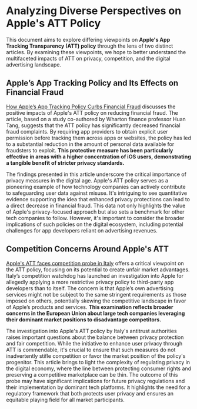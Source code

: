 # Analyzing Diverse Perspectives on Apple's ATT Policy
This document aims to explore differing viewpoints on **Apple's App Tracking Transparency (ATT) policy** through the lens of two distinct articles. By examining these viewpoints, we hope to better understand the multifaceted impacts of ATT on privacy, competition, and the digital advertising landscape.

## Apple’s App Tracking Policy and Its Effects on Financial Fraud
[How Apple’s App Tracking Policy Curbs Financial Fraud](https://knowledge.wharton.upenn.edu/article/how-apples-app-tracking-policy-curbs-financial-fraud/) discusses the positive impacts of Apple's ATT policy on reducing financial fraud. The article, based on a study co-authored by Wharton finance professor Huan Tang, suggests that the ATT policy has significantly decreased financial fraud complaints. By requiring app providers to obtain explicit user permission before tracking them across apps or websites, the policy has led to a substantial reduction in the amount of personal data available for fraudsters to exploit. **This protective measure has been particularly effective in areas with a higher concentration of iOS users, demonstrating a tangible benefit of stricter privacy standards.**

The findings presented in this article underscore the critical importance of privacy measures in the digital age. Apple's ATT policy serves as a pioneering example of how technology companies can actively contribute to safeguarding user data against misuse. It's intriguing to see quantitative evidence supporting the idea that enhanced privacy protections can lead to a direct decrease in financial fraud. This data not only highlights the value of Apple's privacy-focused approach but also sets a benchmark for other tech companies to follow. However, it's important to consider the broader implications of such policies on the digital ecosystem, including potential challenges for app developers reliant on advertising revenues.

## Competition Concerns Around Apple's ATT
[Apple's ATT faces competition probe in Italy](https://techcrunch.com/2023/05/11/apple-att-italy-antitrust/) offers a critical viewpoint on the ATT policy, focusing on its potential to create unfair market advantages. Italy’s competition watchdog has launched an investigation into Apple for allegedly applying a more restrictive privacy policy to third-party app developers than to itself. The concern is that Apple’s own advertising services might not be subject to the same stringent requirements as those imposed on others, potentially skewing the competitive landscape in favor of Apple’s products and services. **This examination reflects broader concerns in the European Union about large tech companies leveraging their dominant market positions to disadvantage competitors.**

The investigation into Apple's ATT policy by Italy's antitrust authorities raises important questions about the balance between privacy protection and fair competition. While the initiative to enhance user privacy through ATT is commendable, it's crucial to ensure that such measures do not inadvertently stifle competition or favor the market position of the policy's progenitor. This article brings to light the complexity of regulating privacy in the digital economy, where the line between protecting consumer rights and preserving a competitive marketplace can be thin. The outcome of this probe may have significant implications for future privacy regulations and their implementation by dominant tech platforms. It highlights the need for a regulatory framework that both protects user privacy and ensures an equitable playing field for all market participants.



